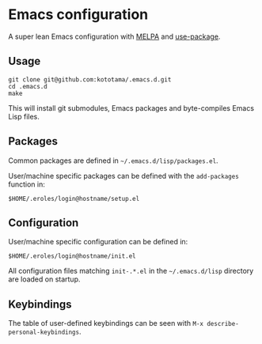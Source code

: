 # Emacs configuration

A super lean Emacs configuration with [MELPA](http://melpa.milkbox.net/) and [use-package](https://github.com/jwiegley/use-package).


## Usage

    git clone git@github.com:kototama/.emacs.d.git
    cd .emacs.d
    make

This will install git submodules, Emacs packages and byte-compiles
Emacs Lisp files.

## Packages

Common packages are defined in ```~/.emacs.d/lisp/packages.el```.

User/machine specific packages can be defined with the
```add-packages``` function in:

    $HOME/.eroles/login@hostname/setup.el

## Configuration

User/machine specific configuration can be defined in:

    $HOME/.eroles/login@hostname/init.el

All configuration files matching ```init-.*.el``` in the
```~/.emacs.d/lisp``` directory are loaded on startup.

## Keybindings

The table of user-defined keybindings can be seen with ```M-x
describe-personal-keybindings```.
